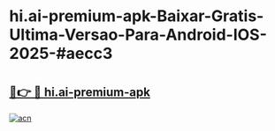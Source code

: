# hi.ai-premium-apk-Baixar-Gratis-Ultima-Versao-Para-Android-IOS-2025-#aecc3

# <h2><a href="https://ainizakaria.my?title=hi.ai-premium-apk&ref=25M">🔗👉 🔴 hi.ai-premium-apk</a></h2>

[![acn](https://github.com/user-attachments/assets/0f9c940e-d8b0-45ae-aac7-cd30a18b3e1c)](https://ainizakaria.my?title=hi.ai-premium-apk&ref=25M)

